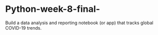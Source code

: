 # Python-week-8-final-
Build a data analysis and reporting notebook (or app) that tracks global COVID-19 trends.
